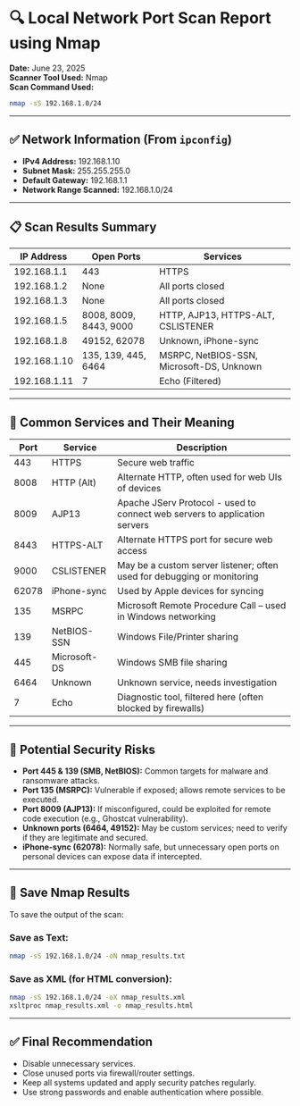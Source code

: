 
# 🔍 Local Network Port Scan Report using Nmap

**Date:** June 23, 2025  
**Scanner Tool Used:** Nmap  
**Scan Command Used:**  
```bash
nmap -sS 192.168.1.0/24
```

---

## ✅ Network Information (From `ipconfig`)
- **IPv4 Address:** 192.168.1.10
- **Subnet Mask:** 255.255.255.0
- **Default Gateway:** 192.168.1.1
- **Network Range Scanned:** 192.168.1.0/24

---

## 📋 Scan Results Summary

| IP Address     | Open Ports            | Services                        |
|----------------|-----------------------|----------------------------------|
| 192.168.1.1    | 443                   | HTTPS                           |
| 192.168.1.2    | None                  | All ports closed                |
| 192.168.1.3    | None                  | All ports closed                |
| 192.168.1.5    | 8008, 8009, 8443, 9000| HTTP, AJP13, HTTPS-ALT, CSLISTENER|
| 192.168.1.8    | 49152, 62078          | Unknown, iPhone-sync            |
| 192.168.1.10   | 135, 139, 445, 6464   | MSRPC, NetBIOS-SSN, Microsoft-DS, Unknown |
| 192.168.1.11   | 7                     | Echo (Filtered)                 |

---

## 🔎 Common Services and Their Meaning

| Port | Service         | Description                                                                 |
|------|------------------|-----------------------------------------------------------------------------|
| 443  | HTTPS            | Secure web traffic                                                          |
| 8008 | HTTP (Alt)       | Alternate HTTP, often used for web UIs of devices                           |
| 8009 | AJP13            | Apache JServ Protocol - used to connect web servers to application servers  |
| 8443 | HTTPS-ALT        | Alternate HTTPS port for secure web access                                  |
| 9000 | CSLISTENER       | May be a custom server listener; often used for debugging or monitoring     |
| 62078| iPhone-sync      | Used by Apple devices for syncing                                           |
| 135  | MSRPC            | Microsoft Remote Procedure Call – used in Windows networking                |
| 139  | NetBIOS-SSN      | Windows File/Printer sharing                                                |
| 445  | Microsoft-DS     | Windows SMB file sharing                                                    |
| 6464 | Unknown          | Unknown service, needs investigation                                        |
| 7    | Echo             | Diagnostic tool, filtered here (often blocked by firewalls)                 |

---

## 🔐 Potential Security Risks

- **Port 445 & 139 (SMB, NetBIOS):** Common targets for malware and ransomware attacks.
- **Port 135 (MSRPC):** Vulnerable if exposed; allows remote services to be executed.
- **Port 8009 (AJP13):** If misconfigured, could be exploited for remote code execution (e.g., Ghostcat vulnerability).
- **Unknown ports (6464, 49152):** May be custom services; need to verify if they are legitimate and secured.
- **iPhone-sync (62078):** Normally safe, but unnecessary open ports on personal devices can expose data if intercepted.

---

## 💾 Save Nmap Results

To save the output of the scan:

### Save as Text:
```bash
nmap -sS 192.168.1.0/24 -oN nmap_results.txt
```

### Save as XML (for HTML conversion):
```bash
nmap -sS 192.168.1.0/24 -oX nmap_results.xml
xsltproc nmap_results.xml -o nmap_results.html
```

---

## ✅ Final Recommendation

- Disable unnecessary services.
- Close unused ports via firewall/router settings.
- Keep all systems updated and apply security patches regularly.
- Use strong passwords and enable authentication where possible.
